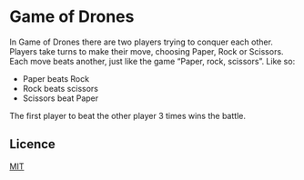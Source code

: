 # Game of Drones

In Game of Drones there are two players trying to conquer each other. Players
take turns to make their move, choosing Paper, Rock or Scissors. Each move
beats another, just like the game “Paper, rock, scissors”. Like so:

  - Paper beats Rock
  - Rock beats scissors
  - Scissors beat Paper

The first player to beat the other player 3 times wins the battle.

## Licence
[MIT](./LICENCE.md)

